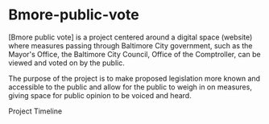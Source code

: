 # Bmore-public-vote
[Bmore public vote] is a project centered around a digital space (website) where measures passing through Baltimore City government, such as the Mayor's Office, the Baltimore City Council, Office of the Comptroller, can be viewed and voted on by the public.

The purpose of the project is to make proposed legislation more known and accessible to the public and allow for the public to weigh in on measures, giving space for public opinion to be voiced and heard.


Project Timeline
